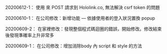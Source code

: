 
20200612-1：
    使用 <Fetch> 來 POST 請求到 Hololink.co, 無法解決 csrf token 的問題

20200610-1：
    在公司修改：新增功能 — 依據使用者的登入狀況置換 popup

20200609-2：
    在家裡修改：發現整個程式碼迴圈的錯誤，開始修改。修改結束後發現準確率上升非常多

20200609-1：
    在公司修改：增加消除body 內 script 和 style 的方法

    